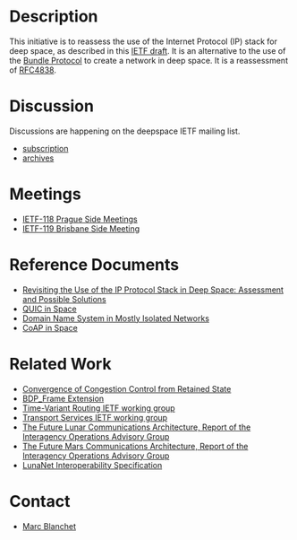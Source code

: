 # Description

This initiative is to reassess the use of the Internet Protocol (IP) stack for deep space, as described in this [IETF draft](https://datatracker.ietf.org/doc/draft-many-deepspace-ip-assessment/). It is an alternative to the use of the [Bundle Protocol](https://datatracker.ietf.org/doc/rfc9171/) to create a network in deep space. It is a reassessment of [RFC4838](https://datatracker.ietf.org/doc/html/rfc4838).

# Discussion
Discussions are happening on the deepspace IETF mailing list.

- [subscription](https://www.ietf.org/mailman/listinfo/deepspace)
- [archives](https://mailarchive.ietf.org/arch/browse/deepspace/)

# Meetings
- [IETF-118 Prague Side Meetings](meetings/ietf118/README.md)
- [IETF-119 Brisbane Side Meeting](meetings/ietf119/README.md)

# Reference Documents
- [Revisiting the Use of the IP Protocol Stack in Deep Space: Assessment and Possible Solutions](https://datatracker.ietf.org/doc/draft-many-deepspace-ip-assessment/)
- [QUIC in Space](https://datatracker.ietf.org/doc/draft-huitema-quic-in-space/)
- [Domain Name System in Mostly Isolated Networks](https://datatracker.ietf.org/doc/draft-blanchet-dns-isolated-networks)
- [CoAP in Space](https://datatracker.ietf.org/doc/draft-gomez-core-coap-space/)

# Related Work
- [Convergence of Congestion Control from Retained State](https://datatracker.ietf.org/doc/draft-ietf-tsvwg-careful-resume/)
- [BDP_Frame Extension](https://datatracker.ietf.org/doc/draft-kuhn-quic-bdpframe-extension/)
- [Time-Variant Routing IETF working group](https://datatracker.ietf.org/wg/tvr/about/)
- [Transport Services IETF working group](https://datatracker.ietf.org/wg/taps/about/)
- [The Future Lunar Communications Architecture, Report of the Interagency Operations Advisory Group](https://www.ioag.org/Public%20Documents/Lunar%20communications%20architecture%20study%20report%20FINAL%20v1.3.pdf)
- [The Future Mars Communications Architecture, Report of the Interagency Operations Advisory Group](https://www.ioag.org/Public%20Documents/MBC%20architecture%20report%20final%20version%20PDF.pdf)
- [LunaNet Interoperability Specification](https://www.nasa.gov/directorates/somd/space-communications-navigation-program/lunanet-interoperability-specification/#:~:text=The%20purpose%20of%20the%20LunaNet,on%20and%20around%20the%20Moon)

# Contact
- [Marc Blanchet](mailto:marc.blanchet@viagenie.ca)
